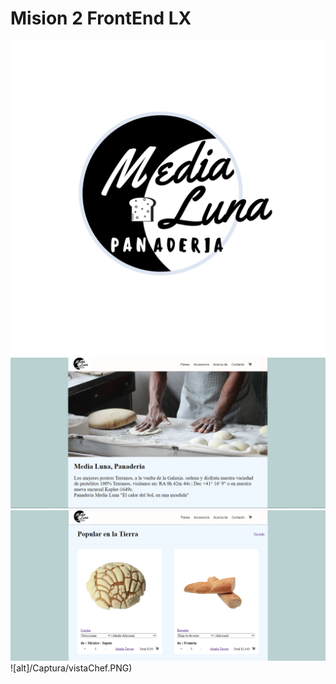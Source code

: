 # Mision 2 FrontEnd LX
![alt](Capturas/logo.svg)
![alt](Capturas/index.PNG)
![alt](Capturas/pedido-formulario-cliente.PNG)
![alt]/Captura/vistaChef.PNG)
